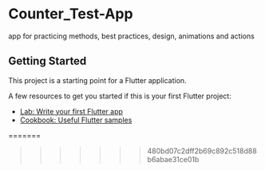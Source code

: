 
# Counter_Test-App

app for practicing methods, best practices, design, animations and actions

## Getting Started

This project is a starting point for a Flutter application.

A few resources to get you started if this is your first Flutter project:

- [Lab: Write your first Flutter app](https://docs.flutter.dev/get-started/codelab)
- [Cookbook: Useful Flutter samples](https://docs.flutter.dev/cookbook)

=======

>>>>>>> 480bd07c2dff2b69c892c518d88b6abae31ce01b
